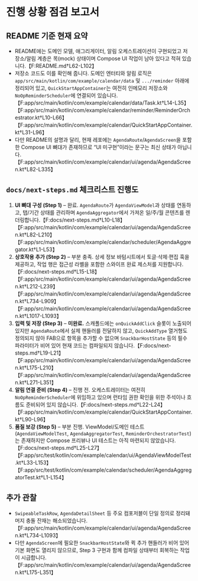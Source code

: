# 진행 상황 점검 보고서

## README 기준 현재 요약
- README에는 도메인 모델, 애그리게이터, 알림 오케스트레이션이 구현되었고 저장소/알림 계층은 목(mock) 상태이며 Compose UI 작업이 남아 있다고 적혀 있습니다.【F:README.md†L62-L102】
- 저장소 코드도 이를 확인해 줍니다. 도메인 엔터티와 알림 로직은 `app/src/main/kotlin/com/example/calendar/data` 및 `.../reminder` 아래에 정리되어 있고, `QuickStartAppContainer`는 여전히 인메모리 저장소와 `NoOpReminderScheduler`에 연결되어 있습니다.【F:app/src/main/kotlin/com/example/calendar/data/Task.kt†L14-L35】【F:app/src/main/kotlin/com/example/calendar/reminder/ReminderOrchestrator.kt†L10-L66】【F:app/src/main/kotlin/com/example/calendar/QuickStartAppContainer.kt†L31-L96】
- 다만 README의 설명과 달리, 현재 레포에는 `AgendaRoute`/`AgendaScreen`을 포함한 Compose UI 뼈대가 존재하므로 “UI 미구현”이라는 문구는 최신 상태가 아닙니다.【F:app/src/main/kotlin/com/example/calendar/ui/agenda/AgendaScreen.kt†L82-L335】

## `docs/next-steps.md` 체크리스트 진행도
1. **UI 뼈대 구성 (Step 1)** – 완료. `AgendaRoute`가 `AgendaViewModel`과 상태를 연동하고, 탭/기간 상태를 관리하며 `AgendaAggregator`에서 가져온 일/주/월 콘텐츠를 렌더링합니다.【F:docs/next-steps.md†L10-L18】【F:app/src/main/kotlin/com/example/calendar/ui/agenda/AgendaScreen.kt†L82-L210】【F:app/src/main/kotlin/com/example/calendar/scheduler/AgendaAggregator.kt†L1-L53】
2. **상호작용 추가 (Step 2)** – 부분 충족. 상세 정보 바텀시트에서 토글·삭제·편집 훅을 제공하고, 작업 행은 접근성 라벨을 포함한 스와이프 완료 제스처를 지원합니다.【F:docs/next-steps.md†L15-L18】【F:app/src/main/kotlin/com/example/calendar/ui/agenda/AgendaScreen.kt†L212-L239】【F:app/src/main/kotlin/com/example/calendar/ui/agenda/AgendaScreen.kt†L734-L909】【F:app/src/main/kotlin/com/example/calendar/ui/agenda/AgendaScreen.kt†L1017-L1093】
3. **입력 및 저장 (Step 3)** – **미완료.** 스캐폴드에는 `onQuickAddClick` 슬롯이 노출되어 있지만 `AgendaRoute`에서 실제 핸들러를 전달하지 않고, `QuickAddType` 열거형도 정의되지 않아 FAB으로 항목을 추가할 수 없으며 `SnackbarHostState` 등의 필수 파라미터가 비어 있어 현재 코드는 컴파일되지 않습니다.【F:docs/next-steps.md†L19-L21】【F:app/src/main/kotlin/com/example/calendar/ui/agenda/AgendaScreen.kt†L175-L210】【F:app/src/main/kotlin/com/example/calendar/ui/agenda/AgendaScreen.kt†L271-L351】
4. **알림 연결 준비 (Step 4)** – 진행 전. 오케스트레이터는 여전히 `NoOpReminderScheduler`에 위임하고 있으며 런타임 권한 확인을 위한 주석이나 흐름도 준비되어 있지 않습니다.【F:docs/next-steps.md†L22-L24】【F:app/src/main/kotlin/com/example/calendar/QuickStartAppContainer.kt†L90-L96】
5. **품질 보강 (Step 5)** – 부분 진행. ViewModel/도메인 테스트(`AgendaViewModelTest`, `AgendaAggregatorTest`, `ReminderOrchestratorTest`)는 존재하지만 Compose 프리뷰나 UI 테스트는 아직 마련되지 않았습니다.【F:docs/next-steps.md†L25-L27】【F:app/src/test/kotlin/com/example/calendar/ui/AgendaViewModelTest.kt†L33-L153】【F:app/src/test/kotlin/com/example/calendar/scheduler/AgendaAggregatorTest.kt†L1-L154】

## 추가 관찰
- `SwipeableTaskRow`, `AgendaDetailSheet` 등 주요 컴포저블이 단일 정의로 정리돼 머지 충돌 잔재는 해소되었습니다.【F:app/src/main/kotlin/com/example/calendar/ui/agenda/AgendaScreen.kt†L734-L1093】
- 다만 `AgendaScreen`에 필요한 `SnackbarHostState`와 퀵 추가 핸들러가 비어 있어 기본 화면도 열리지 않으므로, Step 3 구현과 함께 컴파일 상태부터 회복하는 작업이 시급합니다.【F:app/src/main/kotlin/com/example/calendar/ui/agenda/AgendaScreen.kt†L175-L351】
